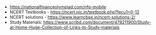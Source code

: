 - https://nationalfinanceolympiad.com/nfo-mobile
- NCERT Textbooks - https://ncert.nic.in/textbook.php?fecu1=0-12
- NCERT solutions - https://www.learncbse.in/ncert-solutions-2/
- Study Materials: https://www.scribd.com/document/478211900/Study-at-Home-Huge-Collection-of-Links-to-Study-materials
